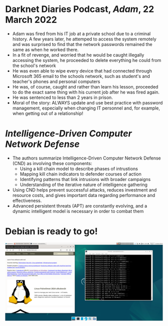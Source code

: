 # Darknet Diaries Podcast, _Adam_, 22 March 2022

* Adam was fired from his IT job at a private school due to a criminal history. A few years later, he attemped to access the system remotely and was surprised to find that the network passwords remained the same as when he worked there.
* In a fit of revenge, and worried that he would be caught illegally accessing the system, he proceeded to delete everything he could from the school's network
* He was even able to wipe every device that had connected through Microsoft 365 email to the schools network, such as student's and teacher's phones and personal computers
* He was, of course, caught and rather than learn his lesson, proceeded to do the exact same thing with his current job after he was fired again.
* He was sentenced to less than 2 years in prison.
* Moral of the story: ALWAYS update and use best practice with password management, especially when changing IT personnel and, for example, when getting out of a relationship!

# _Intelligence-Driven Computer Network Defense_

* The authors summarize Intelligence-Driven Computer Network Defense (CND) as involving these components:
  * Using a kill chain model to describe phases of intrustions
  * Mapping kill chain indicators to defender courses of action
  * Identifying patterns that link intrusions with broader campaigns
  * Understanding of the iterative nature of intelligence gathering
* Using CND helps prevent successful attacks, reduces investment and resource costs, and gives important data regarding performance and effectiveness.
* Advanced persistent threats (APT) are constantly evolving, and a dynamic intelligent model is necessary in order to combat them

# Debian is ready to go!
![Debian is ready to go!](https://github.com/andrewullrich/infosec/blob/main/debianpic.png "Debian screenshot")
